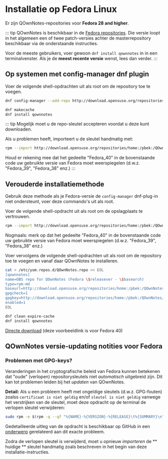# Installatie op Fedora Linux

Er zijn QOwnNotes-repositories voor **Fedora 28 and higher**.

::: tip
QOwnNotes is beschikbaar in de [Fedora repositories](https://packages.fedoraproject.org/pkgs/qownnotes/qownnotes/). Die versie loopt in het algemeen een of twee patch-versies achter de masterrepository beschikbaar via de onderstaande instructies.

Voor de meeste gebruikers, voer gewoon `dnf install qownnotes` in in een terminalvenster. Als je de **meest recente versie** wenst, lees dan verder.
:::

## Op systemen met config-manager dnf plugin

Voer de volgende shell-opdrachten uit als root om de repository toe te voegen.

```bash
dnf config-manager --add-repo http://download.opensuse.org/repositories/home:/pbek:/QOwnNotes/Fedora_\$releasever/

dnf makecache
dnf install qownnotes
```

::: tip
Mogelijk moet u de repo-sleutel accepteren voordat u deze kunt downloaden.

Als u problemen heeft, importeert u de sleutel handmatig met:

```bash
rpm --import http://download.opensuse.org/repositories/home:/pbek:/QOwnNotes/Fedora_40/repodata/repomd.xml.key
```

Houd er rekening mee dat het gedeelte "Fedora_40" in de bovenstaande code uw gebruikte versie van Fedora moet weerspiegelen (d.w.z. "Fedora_39", "Fedora_38" enz.)
:::

## Verouderde installatiemethode

Gebruik deze methode als je Fedora-versie de `config-manager` dnf-plug-in niet ondersteunt, voer deze commando's uit als root.

Voer de volgende shell-opdracht uit als root om de opslagplaats te vertrouwen.

```bash
rpm --import http://download.opensuse.org/repositories/home:/pbek:/QOwnNotes/Fedora_40/repodata/repomd.xml.key
```

Nogmaals: merk op dat het gedeelte "Fedora_40" in de bovenstaande code uw gebruikte versie van Fedora moet weerspiegelen (d.w.z. "Fedora_39", "Fedora_38" enz.)

Voer vervolgens de volgende shell-opdrachten uit als root om de repository toe te voegen en vanaf daar QOwnNotes te installeren.

```bash
cat > /etc/yum.repos.d/QOwnNotes.repo << EOL
[qownnotes]
name=OBS repo for QOwnNotes (Fedora \$releasever - \$basearch)
type=rpm-md
baseurl=http://download.opensuse.org/repositories/home:/pbek:/QOwnNotes/Fedora_\$releasever/
gpgcheck=1
gpgkey=http://download.opensuse.org/repositories/home:/pbek:/QOwnNotes/Fedora_\$releasever/repodata/repomd.xml.key
enabled=1
EOL

dnf clean expire-cache
dnf install qownnotes
```

[Directe download](https://download.opensuse.org/repositories/home:/pbek:/QOwnNotes/Fedora_40) (deze voorbeeldlink is voor Fedora 40)

## QOwnNotes versie-updating notities voor Fedora

### Problemen met GPG-keys?

Veranderingen in het cryptografische beleid van Fedora kunnen betekenen dat "oude" (verlopen) repositorysleutels niet _automatisch_ uitgebreid zijn. Dit kan tot problemen leiden bij het _updaten_ van QOwnNotes.

**Detail:** Als u een probleem heeft met ongeldige sleutels (d.w.z. GPG-fouten) zoalss `certificaat is niet geldig` en/of `sleutel is niet geldig` vanwege het verstrijken van de sleutel, moet deze opdracht op de terminal de verlopen sleutel verwijderen:

```bash
sudo rpm -e $(rpm -q --qf "%{NAME}-%{VERSION}-%{RELEASE}\t%{SUMMARY}\n" gpg-pubkey | grep pbek | cut -f1)
```

Gedetailleerde uitleg van de opdracht is beschikbaar op GitHub in een [onderwerp](https://github.com/pbek/QOwnNotes/issues/3008#issuecomment-2197827084) gerelateerd aan dit exacte probleem.

Zodra de verlopen sleutel is verwijderd, moet u opnieuw _importeren_ de ** huidige ** sleutel handmatig zoals beschreven in het begin van deze installatie-instructies.
